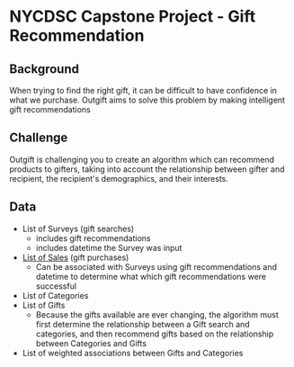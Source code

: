 # NYCDSC Capstone Project - Gift Recommendation

## Background
When trying to find the right gift, it can be difficult to have confidence in what we purchase. Outgift aims to solve this problem by making intelligent gift recommendations

## Challenge
Outgift is challenging you to create an algorithm which can recommend products to gifters, taking into account the relationship between gifter and recipient, the recipient's demographics, and their interests.

## Data
- List of Surveys (gift searches)
  - includes gift recommendations
  - includes datetime the Survey was input
- [List of Sales](//github.com/outgift/gift_recommendation/blob/master/sales.csv) (gift purchases)
  - Can be associated with Surveys using gift recommendations and datetime to determine what which gift recommendations were successful
- List of Categories
- List of Gifts
  - Because the gifts available are ever changing, the algorithm must first determine the relationship between a Gift search and categories, and then recommend gifts based on the relationship between Categories and Gifts
- List of weighted associations between Gifts and Categories


